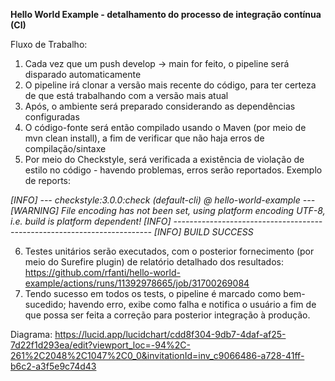 **Hello World Example - detalhamento do processo de integração contínua (CI)**

Fluxo de Trabalho:

1. Cada vez que um push develop -> main for feito, o pipeline será disparado automaticamente
2. O pipeline irá clonar a versão mais recente do código, para ter certeza de que está trabalhando com a versão mais atual
3. Após, o ambiente será preparado considerando as dependências configuradas
4. O código-fonte será então compilado usando o Maven (por meio de mvn clean install), a fim de verificar que não haja erros de compilação/sintaxe
5. Por meio do Checkstyle, será verificada a existência de violação de estilo no código - havendo problemas, erros serão reportados. Exemplo de reports:

_[INFO] --- checkstyle:3.0.0:check (default-cli) @ hello-world-example ---
[WARNING] File encoding has not been set, using platform encoding UTF-8, i.e. build is platform dependent!
[INFO] ------------------------------------------------------------------------
[INFO] BUILD SUCCESS_

6. Testes unitários serão executados, com o posterior fornecimento (por meio do Surefire plugin) de relatório detalhado dos resultados: https://github.com/rfanti/hello-world-example/actions/runs/11392978665/job/31700269084
7. Tendo sucesso em todos os tests, o pipeline é marcado como bem-sucedido; havendo erro, exibe como falha e notifica o usuário a fim de que possa ser feita a correção para posterior integração à produção.

Diagrama: https://lucid.app/lucidchart/cdd8f304-9db7-4daf-af25-7d22f1d293ea/edit?viewport_loc=-94%2C-261%2C2048%2C1047%2C0_0&invitationId=inv_c9066486-a728-41ff-b6c2-a3f5e9c74d43

